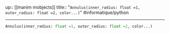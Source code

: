 up:: [[manim mobjects]] 
title:: "`Annulus(inner_radius: float =1, outer_radius: float =2, color...)`"
#informatique/python 

---

```python
Annulus(inner_radius: float =1, outer_radius: float =2, color...)
```